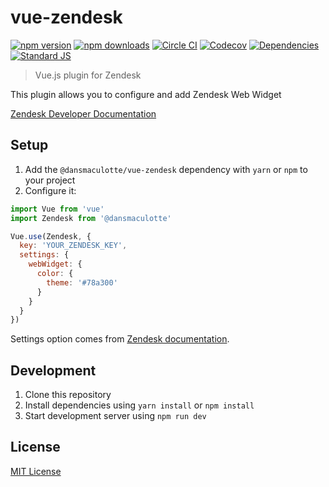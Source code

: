 # vue-zendesk

[![npm version][npm-version-src]][npm-version-href]
[![npm downloads][npm-downloads-src]][npm-downloads-href]
[![Circle CI][circle-ci-src]][circle-ci-href]
[![Codecov][codecov-src]][codecov-href]
[![Dependencies][david-dm-src]][david-dm-href]
[![Standard JS][standard-js-src]][standard-js-href]

> Vue.js plugin for Zendesk

This plugin allows you to configure and add Zendesk Web Widget

[Zendesk Developer Documentation](https://developer.zendesk.com/embeddables/docs/widget/introduction)

## Setup

1. Add the `@dansmaculotte/vue-zendesk` dependency with `yarn` or `npm` to your project
2. Configure it:

```js
import Vue from 'vue'
import Zendesk from '@dansmaculotte'

Vue.use(Zendesk, {
  key: 'YOUR_ZENDESK_KEY',
  settings: {
    webWidget: {
      color: {
        theme: '#78a300'
      }
    }
  }
})
```

Settings option comes from [Zendesk documentation](https://developer.zendesk.com/embeddables/docs/widget/settings).

## Development

1. Clone this repository
2. Install dependencies using `yarn install` or `npm install`
3. Start development server using `npm run dev`

## License

[MIT License](./LICENSE.md)

<!-- Badges -->
[npm-version-src]: https://img.shields.io/npm/dt/@dansmaculotte/vue-zendesk.svg?style=flat-square
[npm-version-href]: https://npmjs.com/package/@dansmaculotte/vue-zendesk

[npm-downloads-src]: https://img.shields.io/npm/v/@dansmaculotte/vue-zendesk/latest.svg?style=flat-square
[npm-downloads-href]: https://npmjs.com/package/@dansmaculotte/vue-zendesk

[circle-ci-src]: https://img.shields.io/circleci/project/github/dansmaculotte/vue-zendesk.svg?style=flat-square
[circle-ci-href]: https://circleci.com/gh/dansmaculotte/vue-zendesk

[codecov-src]: https://img.shields.io/codecov/c/github/dansmaculotte/vue-zendesk.svg?style=flat-square
[codecov-href]: https://codecov.io/gh/dansmaculotte/vue-zendesk

[david-dm-src]: https://david-dm.org/dansmaculotte/vue-zendesk/status.svg?style=flat-square
[david-dm-href]: https://david-dm.org/dansmaculotte/vue-zendesk

[standard-js-src]: https://img.shields.io/badge/code_style-standard-brightgreen.svg?style=flat-square
[standard-js-href]: https://standardjs.com
